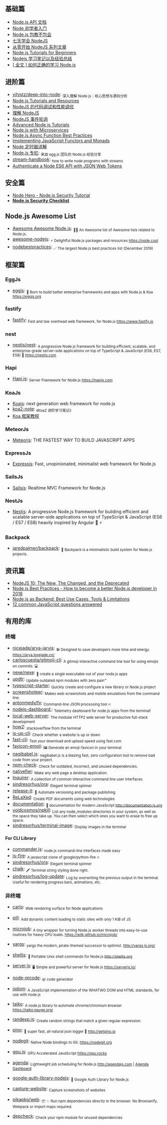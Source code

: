 ## 基础篇

- [Node.js API 文档](http://nodejs.cn/api/)
- [Node 初学者入门](http://www.nodebeginner.org/index-zh-cn.html)
- [Node.js 包教不包会](https://github.com/alsotang/node-lessons)
- [七天学会 NodeJS](https://github.com/nqdeng/7-days-nodejs)
- [从零开始 NodeJS 系列文章](http://blog.fens.me/series-nodejs)
- [Node.js Tutorials for Beginners](https://blog.risingstack.com/tag/node-js-tutorials-for-beginners/)
- [Nodejs 学习笔记以及经验总结](https://github.com/chyingp/nodejs-learning-guide)
- [[ 全文 ] 如何正确的学习 Node.js](https://github.com/i5ting/How-to-learn-node-correctly)

## 进阶篇

- [yjhjstz/deep-into-node](https://github.com/yjhjstz/deep-into-node): <sub>深入理解 Node.js：核心思想与源码分析</sub>
- [Node.js Tutorials and Resources](https://blog.risingstack.com/)
- [NodeJS 的代码调试和性能调优](http://www.barretlee.com/blog/2015/10/07/debug-nodejs-in-command-line)
- [理解 NodeJS](http://debuggable.com/posts/understanding-node-js:4bd98440-45e4-4a9a-8ef7-0f7ecbdd56cb)
- [NodeJS 事件轮询](http://blog.mixu.net/2011/02/01/understanding-the-node-js-event-loop)
- [Advanced Node.js Tutorials](https://blog.risingstack.com/tag/advanced-node-js-tutorials/)
- [Node.js with Microservices](https://blog.risingstack.com/tag/node-js-with-microservices/)
- [Node.js Async Function Best Practices](https://nemethgergely.com/async-function-best-practices/)
- [Implementing JavaScript Functors and Monads](https://medium.com/front-end-hacking/implementing-javascript-functors-and-monads-a87b6a4b4d9a)
- [Node 定时器详解](http://www.ruanyifeng.com/blog/2018/02/node-event-loop.html)
- [Node.js 专栏](https://yuque.com/egg/nodejs): <sub>来自 egg.js 团队的 Node.js 经验分享</sub>
- [stream-handbook](https://github.com/substack/stream-handbook): <sub>how to write node programs with streams</sub>
- [Authenticate a Node ES6 API with JSON Web Tokens](https://scotch.io/tutorials/authenticate-a-node-es6-api-with-json-web-tokens)

## 安全篇

- [Node Hero - Node.js Security Tutorial](https://blog.risingstack.com/node-hero-node-js-security-tutorial/)
- **[Node.js Security Checklist](https://blog.risingstack.com/node-js-security-checklist/)**

## Node.js Awesome List

- [Awesome Awesome Node.js](https://github.com/bnb/awesome-awesome-nodejs): <sub>🐢🚀 An Awesome list of Awesome lists related to Node.js.</sub>
- [awesome-nodejs](https://github.com/sindresorhus/awesome-nodejs): <sub>⚡️ Delightful Node.js packages and resources https://node.cool</sub>
- [nodebestpractices](https://github.com/goldbergyoni/nodebestpractices): <sub>✅ The largest Node.js best practices list (December 2019)</sub>

## 框架篇

### EggJs

- [eggjs](https://github.com/eggjs/egg): <sub>🥚 Born to build better enterprise frameworks and apps with Node.js & Koa https://eggjs.org</sub>

### fastify

- [fastify](https://github.com/fastify/fastify): <sub>Fast and low overhead web framework, for Node.js https://www.fastify.io</sub>

### nest

- [nestjs/nest](https://github.com/nestjs/nest): <sub>A progressive Node.js framework for building efficient, scalable, and enterprise-grade server-side applications on top of TypeScript & JavaScript (ES6, ES7, ES8) 🚀 https://nestjs.com</sub>

### Hapi

- [Hapi.js](https://github.com/hapijs/hapi): <sub>Server Framework for Node.js https://hapijs.com</sub>

### KoaJs

- [Koajs](http://koajs.com/): next generation web framework for node.js
- [koa2-note](https://github.com/chenshenhai/koa2-note): <sub>《Koa2 进阶学习笔记》</sub>
- [Koa 框架教程](http://www.ruanyifeng.com/blog/2017/08/koa.html)

### MeteorJs

- [Meteorjs](https://www.meteor.com/): THE FASTEST WAY TO BUILD JAVASCRIPT APPS

### ExpressJs

- [Expressjs](https://expressjs.com/): Fast, unopinionated, minimalist web framework for Node.js

### SailsJs

- [Sailsjs](https://sailsjs.com): Realtime MVC Framework for Node.js

### NestJs

- [Nestjs](https://nestjs.com/): A progressive Node.js framework for building efficient and scalable server-side applications on top of TypeScript & JavaScript (ES6 / ES7 / ES8) heavily inspired by Angular 🚀 ⚡️

### Backpack

- [jaredpalmer/backpack](https://github.com/jaredpalmer/backpack): <sub>🎒 Backpack is a minimalistic build system for Node.js projects.</sub>

## 资讯篇

- [NodeJS 10: The New, The Changed, and the Deprecated](https://auth0.com/blog/nodejs-10-new-changes-deprecations/)
- [Node.js Best Practices - How to become a better Node.js developer in 2018](https://nemethgergely.com/nodejs-best-practices-how-to-become-a-better-developer-in-2018/)
- [Node.js as Backend: Best Use Cases, Tools & Limitations](https://medium.com/dailyjs/node-js-as-backend-best-use-cases-tools-limitations-9c65165a5bac)
- [12 common JavaScript questions answered](http://www.creativebloq.com/features/12-common-javascript-questions-answered)

## 有用的库

### 终端

- [nicejade/arya-jarvis](https://github.com/nicejade/arya-jarvis): <sub>🛠 Designed to save developers more time and energy. https://arya.lovejade.cn/</sub>
- [carloscuesta/gitmoji-cli](https://github.com/carloscuesta/gitmoji-cli): <sub>A gitmoji interactive command line tool for using emojis on commits. 💻</sub>
- [nexe/nexe](https://github.com/nexe/nexe): <sub>🎉 create a single executable out of your node.js apps</sub>
- [updtr](https://github.com/peerigon/updtr): <sub>Update outdated npm modules with zero pain™</sub>
- [typescript-starter](https://github.com/bitjson/typescript-starter): <sub>Quickly create and configure a new library or Node.js project</sub>
- [screenshoteer](https://github.com/vladocar/screenshoteer): <sub>Makes web screenshots and mobile emulations from the command line.</sub>
- [antonmedv/fx](https://github.com/antonmedv/fx): <sub>Command-line JSON processing tool 🔥</sub>
- [nodejs-dashboard ](https://github.com/FormidableLabs/nodejs-dashboard): <sub>Telemetry dashboard for node.js apps from the terminal!</sub>
- [local-web-server](https://github.com/lwsjs/local-web-server): <sub>The modular HTTP2 web server for productive full-stack development</sub>
- [how2](https://github.com/santinic/how2): <sub>stackoverflow from the terminal</sub>
- [is-up-cli](https://github.com/sindresorhus/is-up-cli): <sub>Check whether a website is up or down</sub>
- [fast-cli](https://github.com/sindresorhus/fast-cli): <sub>Test your download and upload speed using fast.com</sub>
- [favicon-emoji](https://github.com/albinekb/favicon-emoji): <sub>🖼 Generate an emoji-favicon in your terminal</sub>
- [nagibabel.js](https://github.com/fual/nagibabel.js): <sub>nagibabel.js is a blazing fast, zero configuration tool to remove bad code from your project.</sub>
- [npm-check](https://github.com/dylang/npm-check): <sub>Check for outdated, incorrect, and unused dependencies. </sub>
- [nativefier](https://github.com/jiahaog/nativefier): <sub>Make any web page a desktop application.</sub>
- [Inquirer](https://github.com/SBoudrias/Inquirer.js): <sub>A collection of common interactive command line user interfaces.</sub>
- [sindresorhus/ora](https://github.com/sindresorhus/ora): <sub>Elegant terminal spinner</sub>
- [release-it](https://github.com/release-it/release-it): <sub>🚀 Automate versioning and package publishing</sub>
- [ReLaXed](https://github.com/RelaxedJS/ReLaXed): <sub>Create PDF documents using web technologies</sub>
- [documentation](https://github.com/documentationjs/documentation): <sub>📖 documentation for modern JavaScript http://documentation.js.org</sub>
- [voidcosmos/npkill](https://github.com/voidcosmos/npkill): <sub>List any node_modules directories in your system, as well as the space they take up. You can then select which ones you want to erase to free up space.</sub>
- [sindresorhus/terminal-image](https://github.com/sindresorhus/terminal-image): <sub>Display images in the terminal</sub>

#### For CLI Library

- [commander.js](https://github.com/tj/commander.js/): <sub>node.js command-line interfaces made easy</sub>
- [js-fire](https://github.com/hobochild/js-fire): <sub>A javascript clone of google/python-fire 🔥</sub>
- [sindresorhus/ora](https://github.com/sindresorhus/ora): <sub>Elegant terminal spinner</sub>
- [chalk](https://github.com/chalk/chalk): <sub>🖍 Terminal string styling done right.</sub>
- [sindresorhus/log-update](https://github.com/sindresorhus/log-update): <sub>Log by overwriting the previous output in the terminal. Useful for rendering progress bars, animations, etc.</sub>

### 非终端

- [carlo](https://github.com/GoogleChromeLabs/carlo): <sub>Web rendering surface for Node applications</sub>
- [pill](https://github.com/rumkin/pill): <sub>Add dynamic content loading to static sites with only 1 KiB of JS</sub>
- [microjob](https://github.com/wilk/microjob): <sub>A tiny wrapper for turning Node.js worker threads into easy-to-use routines for heavy CPU loads. https://wilk.github.io/microjob/</sub>
- [yargs](https://github.com/yargs/yargs): <sub>yargs the modern, pirate-themed successor to optimist. http://yargs.js.org/</sub>
- [shelljs](https://github.com/shelljs/shelljs): <sub>🐚 Portable Unix shell commands for Node.js http://shelljs.org</sub>
- [server.js](https://github.com/franciscop/server): <sub>🖥 Simple and powerful server for Node.js https://serverjs.io/</sub>
- [node-qrcode](https://github.com/soldair/node-qrcode): <sub>qr code generator</sub>
- [jsdom](https://github.com/jsdom/jsdom): <sub>A JavaScript implementation of the WHATWG DOM and HTML standards, for use with node.js</sub>
- [taiko](https://github.com/getgauge/taiko): <sub>A node.js library to automate chrome/chromium browser https://taiko.gauge.org/</sub>
- [randexp.js](https://github.com/fent/randexp.js): <sub>Create random strings that match a given regular expression. </sub>
- [pino](https://github.com/pinojs/pino): <sub>🌲 super fast, all natural json logger 🌲 http://getpino.io</sub>
- [nodegit](https://github.com/nodegit/nodegit): <sub>Native Node bindings to Git. https://nodegit.org</sub>
- [gpu.js](https://github.com/gpujs/gpu.js): <sub>GPU Accelerated JavaScript https://gpu.rocks</sub>
- [agenda](https://github.com/agenda/agenda): <sub>Lightweight job scheduling for Node.js http://agendajs.com | [Agenda Dashboard](https://github.com/agenda/agendash)</sub>
- [google-auth-library-nodejs](https://github.com/googleapis/google-auth-library-nodejs): <sub>🔑 Google Auth Library for Node.js</sub>

- [capture-website](https://github.com/sindresorhus/capture-website): <sub>Capture screenshots of websites</sub>

- [pikapkg/web](https://github.com/pikapkg/web): <sub>📦 ✨ Run npm dependencies directly in the browser. No Browserify, Webpack or import maps required.</sub>
- [depcheck](https://github.com/depcheck/depcheck): <sub>Check your npm module for unused dependencies</sub>
